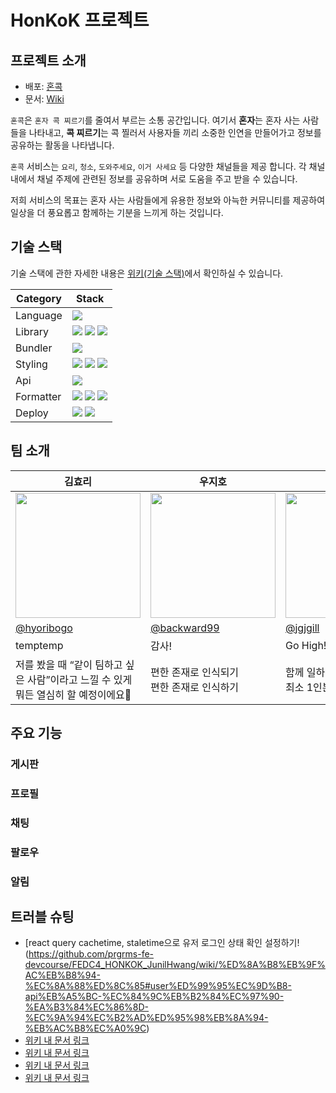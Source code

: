 # HonKoK 프로젝트

## 프로젝트 소개

- 배포: [혼콕](https://honkok.vercel.app)
- 문서: [Wiki](https://github.com/prgrms-fe-devcourse/FEDC4_HONKOK_JunilHwang/wiki)

`혼콕`은 `혼자 콕 찌르기`를 줄여서 부르는 소통 공간입니다.
여기서 **혼자**는 혼자 사는 사람들을 나타내고, **콕 찌르기**는 콕 찔러서 사용자들 끼리 소중한 인연을 만들어가고 정보를 공유하는 활동을 나타냅니다.

`혼콕` 서비스는 `요리`, `청소`, `도와주세요`, `이거 사세요` 등 다양한 채널들을 제공 합니다.
각 채널 내에서 채널 주제에 관련된 정보를 공유하며 서로 도움을 주고 받을 수 있습니다.

저희 서비스의 목표는 혼자 사는 사람들에게 유용한 정보와 아늑한 커뮤니티를 제공하여 일상을 더 풍요롭고 함께하는 기분을 느끼게 하는 것입니다.

## 기술 스택

기술 스택에 관한 자세한 내용은 [위키(기술 스택)](https://github.com/prgrms-fe-devcourse/FEDC4_HONKOK_JunilHwang/wiki/%EA%B8%B0%EC%88%A0-%EC%8A%A4%ED%83%9D)에서 확인하실 수 있습니다.

|Category|Stack|
|---|---|
|Language| <img src="https://img.shields.io/badge/TypeScript-3178C6?logo=TypeScript&logoColor=white"/> |
|Library|<img src="https://img.shields.io/badge/React-61DAFB?logo=React&logoColor=white"/> <img src="https://img.shields.io/badge/React Query-FF4154?logo=React Query&logoColor=white"/> <img src="https://img.shields.io/badge/React Router-CA4245?logo=React Router&logoColor=white"/>|
|Bundler|<img src="https://img.shields.io/badge/vite-646CFF?logo=Vite&logoColor=white"/>|
|Styling|<img src="https://img.shields.io/badge/Tailwind CSS-06B6D4?logo=tailwindcss&logoColor=white"/> <img src="https://img.shields.io/badge/Storybook-FF4785?logo=storybook&logoColor=white"/> <img src="https://img.shields.io/badge/Figma-F24E1E?logo=figma&logoColor=white"/>|
|Api|<img src="https://img.shields.io/badge/axios-5A29E4?logo=axios&logoColor=white"/>|
|Formatter|<img src="https://img.shields.io/badge/eslint-4B32C3?logo=eslint&logoColor=white"/> <img src="https://img.shields.io/badge/prettier-F7B93E?logo=prettier&logoColor=white"/> <img src="https://img.shields.io/badge/Rush Stack-C95128?logo=microsoft&logoColor=white"/>|
|Deploy|<img src="https://img.shields.io/badge/Vercel-000000?logo=vercel&logoColor=white"/> <img src="https://img.shields.io/badge/Chromatic-FC521F?logo=chromatic&logoColor=white"/>|

## 팀 소개

<table>
  <thead>
    <tr >
      <th style="text-align:center;" >김효리</th>
      <th style="text-align:center;" >우지호</th>
      <th style="text-align:center;" >이종길</th>
      <th style="text-align:center;" >정진경</th>
      <th style="text-align:center;" >홍건우</th>
    </tr>
  </thead>
  <tbody>
    <tr>
      <td><img width="200" src="https://avatars.githubusercontent.com/hyoribogo" /></td>
      <td><img width="200" src="https://avatars.githubusercontent.com/backward99" /></td>
      <td><img width="200" src="https://avatars.githubusercontent.com/jgjgill" /></td>
      <td><img width="200" src="https://avatars.githubusercontent.com/jkea1" /></td>
      <td><img width="200" src="https://avatars.githubusercontent.com/HongGunWoo" /></td>
    </tr>
    <tr>
      <td><a href="https://github.com/hyoribogo">@hyoribogo</a></td>
      <td><a href="https://github.com/backward99">@backward99</a></td>
      <td><a href="https://github.com/jgjgill">@jgjgill</a></td>
      <td><a href="https://github.com/jkea1">@jkea1</a></td>
      <td><a href="https://github.com/HongGunWoo">@HongGunWoo</a></td>
    </tr>
    <tr>
      <td>temptemp</td>
      <td>감사!</td>
      <td>Go High!</td>
      <td>즐겁게 일하자!</td>
      <td>🔥항상 행복하게 코딩!!🔥</td>
    </tr>
    <tr>
      <td width="200">저를 봤을 때 “같이 팀하고 싶은 사람”이라고 느낄 수 있게 뭐든 열심히 할 예정이에요😤</td>
      <td width="200">편한 존재로 인식되기<br />편한 존재로 인식하기</td>
      <td width="200">함께 일하고 싶은 동료!<br />최소 1인분 할 수 있는 실력!</td>
      <td width="200">어떤 문제든지 유연하게 대처하며 해결할 수 있는 팀원이 되고 싶습니다.☺️</td>
      <td width="200">소통이 잘되는 사람이 되기! 함께 일하기 좋은 동료로 기억되고 싶어요!😃</td>
    </tr>
  </tbody>
</table>

## 주요 기능

### 게시판

### 프로필

### 채팅

### 팔로우

### 알림


## 트러블 슈팅

- [react query cachetime, staletime으로 유저 로그인 상태 확인 설정하기!(https://github.com/prgrms-fe-devcourse/FEDC4_HONKOK_JunilHwang/wiki/%ED%8A%B8%EB%9F%AC%EB%B8%94-%EC%8A%88%ED%8C%85#user%ED%99%95%EC%9D%B8-api%EB%A5%BC-%EC%84%9C%EB%B2%84%EC%97%90-%EA%B3%84%EC%86%8D-%EC%9A%94%EC%B2%AD%ED%95%98%EB%8A%94-%EB%AC%B8%EC%A0%9C)
- [위키 내 문서 링크]()
- [위키 내 문서 링크]()
- [위키 내 문서 링크]()
- [위키 내 문서 링크]()

